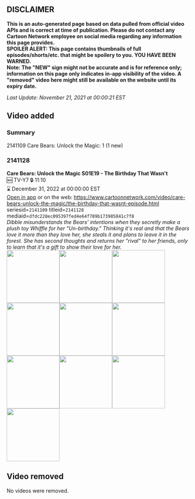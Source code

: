 ## DISCLAIMER
**This is an auto-generated page based on data pulled from official video APIs and is correct at time of publication. Please do not contact any Cartoon Network employee on social media regarding any information this page provides.**  
**SPOILER ALERT: This page contains thumbnails of full episodes/shorts/etc. that might be spoilery to you. YOU HAVE BEEN WARNED.**  
**Note: The "NEW" sign might not be accurate and is for reference only; information on this page only indicates in-app visibility of the video. A "removed" video here might still be available on the website until its expiry date.**  

_Last Update: November 21, 2021 at 00:00:21 EST_
## Video added
### Summary
2141109 Care Bears: Unlock the Magic: 1 (1 new)  
### 2141128
**Care Bears: Unlock the Magic S01E19 - The Birthday That Wasn't**  
🆕 TV-Y7 🔒 11:10  
⌛ December 31, 2022 at 00:00:00 EST  
[Open in app](https://cnvideo.sercomkc.org/redirector.html?type=cnapp&seriesid=1000000000093702&titleid=2141128&mediaid=dfdc228ec095397fed4e64f789b173985841c7f8) or on the web: https://www.cartoonnetwork.com/video/care-bears-unlock-the-magic/the-birthday-that-wasnt-episode.html  
seriesid=`2141109` titleid=`2141128` mediaid=`dfdc228ec095397fed4e64f789b173985841c7f8`  
_Dibble misunderstands the Bears' intentions when they secretly make a plush toy Whiffle for her "Un-birthday." Thinking it's real and that the Bears love it more than they love her, she steals it and plans to leave it in the forest. She has second thoughts and returns her "rival" to her friends, only to learn that it's a gift to show their love for her._  
<a href="https://s3.amazonaws.com/cartoonorchestrator/2141128_001_1280x720.jpg"><img src="https://s3.amazonaws.com/cartoonorchestrator/2141128_001_640x360.jpg" height="144px" /></a><a href="https://s3.amazonaws.com/cartoonorchestrator/2141128_002_1280x720.jpg"><img src="https://s3.amazonaws.com/cartoonorchestrator/2141128_002_640x360.jpg" height="144px" /></a><a href="https://s3.amazonaws.com/cartoonorchestrator/2141128_003_1280x720.jpg"><img src="https://s3.amazonaws.com/cartoonorchestrator/2141128_003_640x360.jpg" height="144px" /></a><a href="https://s3.amazonaws.com/cartoonorchestrator/2141128_004_1280x720.jpg"><img src="https://s3.amazonaws.com/cartoonorchestrator/2141128_004_640x360.jpg" height="144px" /></a><a href="https://s3.amazonaws.com/cartoonorchestrator/2141128_005_1280x720.jpg"><img src="https://s3.amazonaws.com/cartoonorchestrator/2141128_005_640x360.jpg" height="144px" /></a><a href="https://s3.amazonaws.com/cartoonorchestrator/2141128_006_1280x720.jpg"><img src="https://s3.amazonaws.com/cartoonorchestrator/2141128_006_640x360.jpg" height="144px" /></a><a href="https://s3.amazonaws.com/cartoonorchestrator/2141128_007_1280x720.jpg"><img src="https://s3.amazonaws.com/cartoonorchestrator/2141128_007_640x360.jpg" height="144px" /></a><a href="https://s3.amazonaws.com/cartoonorchestrator/2141128_008_1280x720.jpg"><img src="https://s3.amazonaws.com/cartoonorchestrator/2141128_008_640x360.jpg" height="144px" /></a><a href="https://s3.amazonaws.com/cartoonorchestrator/2141128_009_1280x720.jpg"><img src="https://s3.amazonaws.com/cartoonorchestrator/2141128_009_640x360.jpg" height="144px" /></a><a href="https://s3.amazonaws.com/cartoonorchestrator/2141128_010_1280x720.jpg"><img src="https://s3.amazonaws.com/cartoonorchestrator/2141128_010_640x360.jpg" height="144px" /></a>
## Video removed
No videos were removed.  

